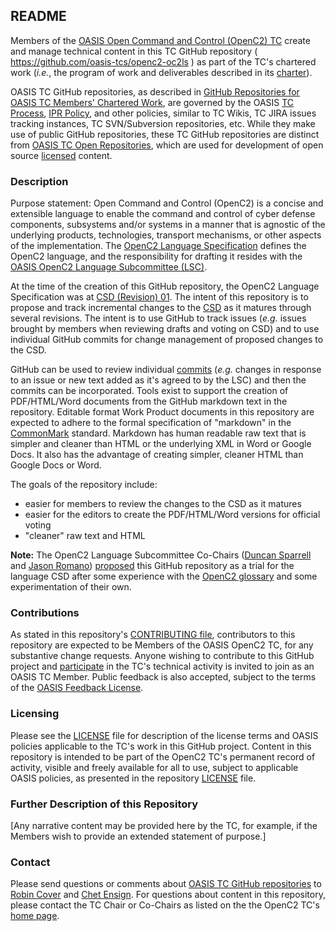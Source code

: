 <div>
<h2>README</h2>

<p>Members of the <a href="https://www.oasis-open.org/committees/openc2/">OASIS Open Command and Control (OpenC2) TC</a> create and manage technical content in this TC GitHub repository ( <a href="https://github.com/oasis-tcs/openc2-oc2ls">https://github.com/oasis-tcs/openc2-oc2ls</a> ) as part of the TC's chartered work (<i>i.e.</i>, the program of work and deliverables described in its <a href="https://www.oasis-open.org/committees/openc2/charter.php">charter</a>).</p>

<p>OASIS TC GitHub repositories, as described in <a href="https://www.oasis-open.org/resources/tcadmin/github-repositories-for-oasis-tc-members-chartered-work">GitHub Repositories for OASIS TC Members' Chartered Work</a>, are governed by the OASIS <a href="https://www.oasis-open.org/policies-guidelines/tc-process">TC Process</a>, <a href="https://www.oasis-open.org/policies-guidelines/ipr">IPR Policy</a>, and other policies, similar to TC Wikis, TC JIRA issues tracking instances, TC SVN/Subversion repositories, etc.  While they make use of public GitHub repositories, these TC GitHub repositories are distinct from <a href="https://www.oasis-open.org/resources/open-repositories">OASIS TC Open Repositories</a>, which are used for development of open source <a href="https://www.oasis-open.org/resources/open-repositories/licenses">licensed</a> content.</p>
</div>

<div>
<h3>Description</h3>

<p>Purpose statement: Open Command and Control (OpenC2) is a concise and extensible language to enable the command and control of cyber defense components, subsystems and/or systems in a manner that is agnostic of the underlying products, technologies, transport mechanisms, or other aspects of the implementation. The <a href="http://docs.oasis-open.org/openc2/oc2ls/">OpenC2 Language Specification</a> defines the OpenC2 language, and the responsibility for drafting it resides with the <a href="https://www.oasis-open.org/committees/tc_home.php?wg_abbrev=openc2-lang">OASIS OpenC2 Language Subcommittee (LSC)</a>.</p>

<p>At the time of the creation of this GitHub repository, the OpenC2 Language Specification was at <a href="http://docs.oasis-open.org/openc2/oc2ls/v1.0/csd01/">CSD (Revision) 01</a>. The intent of this repository is to propose and track incremental changes to the <a href="https://www.oasis-open.org/policies-guidelines/oasis-defined-terms-2017-05-26#dCommitteeDraft">CSD</a> as it matures through several revisions.  The intent is to use GitHub to track issues (<i>e.g.</i> issues brought by members when reviewing drafts and voting on CSD) and to use individual GitHub commits for change management of proposed changes to the CSD.</p>

<p>GitHub can be used to review individual <a href="https://github.com/oasis-tcs/openc2-oc2ls/commits/master">commits</a> (<i>e.g.</i> changes in response to an issue or new text added as it's agreed to by the LSC) and then the commits can be incorporated. Tools exist to support the creation of PDF/HTML/Word documents from the GitHub markdown text in the repository. Editable format Work Product documents in this repository are expected to adhere to the formal specification of "markdown" in the <a href="http://spec.commonmark.org/">CommonMark</a> standard.  Markdown has human readable raw text that is simpler and cleaner than HTML or the underlying XML in Word or Google Docs. It also has the advantage of creating simpler, cleaner HTML than Google Docs or Word.</p>

<p>The goals of the repository include:</p>

<ul>

<li>easier for members to review the changes to the CSD as it matures</li>
<li>easier for the editors to create the PDF/HTML/Word versions for official voting</li>
<li>"cleaner" raw text and HTML</li>
</ul>

<p><b>Note:</b> The OpenC2 Language Subcommittee Co-Chairs (<a href="mailto:duncan@sfractal.com">Duncan Sparrell</a> and <a href="mailto:jdroman@nsa.gov">Jason Romano</a>) <a href="https://issues.oasis-open.org/browse/TCADMIN-2823">proposed</a> this GitHub repository as a trial for the language CSD after some experience with the <a href="https://github.com/oasis-tcs/openc2-glossary">OpenC2 glossary</a> and some experimentation of their own.</p>

</div>

<div>
<h3>Contributions</h3>
<p>As stated in this repository's <a href="https://github.com/oasis-tcs/openc2-oc2ls/blob/master/CONTRIBUTING.md">CONTRIBUTING file</a>, contributors to this repository are expected to be Members of the OASIS OpenC2 TC, for any substantive change requests.  Anyone wishing to contribute to this GitHub project and <a href="https://www.oasis-open.org/join/participation-instructions">participate</a> in the TC's technical activity is invited to join as an OASIS TC Member.  Public feedback is also accepted, subject to the terms of the <a href="https://www.oasis-open.org/policies-guidelines/ipr#appendixa">OASIS Feedback License</a>.</p>
</div>



<div>
<h3>Licensing</h3>
<p>Please see the <a href="https://github.com/oasis-tcs/openc2-oc2ls/blob/master/LICENSE.md">LICENSE</a> file for description of the license terms and OASIS policies applicable to the TC's work in this GitHub project. Content in this repository is intended to be part of the OpenC2 TC's permanent record of activity, visible and freely available for all to use, subject to applicable OASIS policies, as presented in the repository <a href="https://github.com/oasis-tcs/openc2-oc2ls/blob/master/LICENSE.md">LICENSE</a> file.</p>
</div>

<div>
<h3>Further Description of this Repository</h3>

<p>[Any narrative content may be provided here by the TC, for example, if the Members wish to provide an extended statement of purpose.]</p>
</div>

<div>

<h3>Contact</h3>
<p>Please send questions or comments about <a href="https://www.oasis-open.org/resources/tcadmin/github-repositories-for-oasis-tc-members-chartered-work">OASIS TC GitHub repositories</a> to <a href="mailto:robin@oasis-open.org">Robin Cover</a> and <a href="mailto:chet.ensign@oasis-open.org">Chet Ensign</a>.  For questions about content in this repository, please contact the TC Chair or Co-Chairs as listed on the the OpenC2 TC's <a href="https://www.oasis-open.org/committees/openc2/">home page</a>.</p>
</div>
